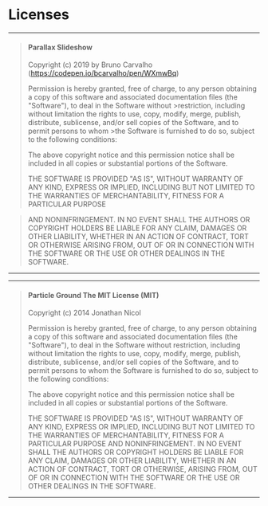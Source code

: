 # Licenses

---
>#### Parallax Slideshow
>Copyright (c) 2019 by Bruno Carvalho (https://codepen.io/bcarvalho/pen/WXmwBq)
>
>Permission is hereby granted, free of charge, to any person obtaining a copy of
>this software and associated documentation files (the "Software"), to deal in the
>Software without >restriction, including without limitation the rights to use,
>copy, modify, merge, publish, distribute, sublicense, and/or sell copies of the
>Software, and to permit persons to whom >the Software is furnished to do so,
>subject to the following conditions:
>
>The above copyright notice and this permission notice shall be included in all
>copies or substantial portions of the Software.
>
>THE SOFTWARE IS PROVIDED "AS IS", WITHOUT WARRANTY OF ANY KIND, EXPRESS OR IMPLIED,
>INCLUDING BUT NOT LIMITED TO THE WARRANTIES OF MERCHANTABILITY, FITNESS FOR A
>PARTICULAR PURPOSE

>AND NONINFRINGEMENT. IN NO EVENT SHALL THE AUTHORS OR COPYRIGHT HOLDERS BE LIABLE
>FOR ANY CLAIM, DAMAGES OR OTHER LIABILITY, WHETHER IN AN ACTION OF CONTRACT, TORT
>OR OTHERWISE ARISING FROM, OUT OF OR IN CONNECTION WITH THE SOFTWARE OR THE USE OR
>OTHER DEALINGS IN THE SOFTWARE.
---

---
>#### Particle Ground The MIT License (MIT)
>Copyright (c) 2014 Jonathan Nicol
>
>Permission is hereby granted, free of charge, to any person obtaining a copy
>of this software and associated documentation files (the "Software"), to deal
>in the Software without restriction, including without limitation the rights
>to use, copy, modify, merge, publish, distribute, sublicense, and/or sell
>copies of the Software, and to permit persons to whom the Software is
>furnished to do so, subject to the following conditions:
>
>The above copyright notice and this permission notice shall be included in all
>copies or substantial portions of the Software.
>
>THE SOFTWARE IS PROVIDED "AS IS", WITHOUT WARRANTY OF ANY KIND, EXPRESS OR
>IMPLIED, INCLUDING BUT NOT LIMITED TO THE WARRANTIES OF MERCHANTABILITY,
>FITNESS FOR A PARTICULAR PURPOSE AND NONINFRINGEMENT. IN NO EVENT SHALL THE
>AUTHORS OR COPYRIGHT HOLDERS BE LIABLE FOR ANY CLAIM, DAMAGES OR OTHER
>LIABILITY, WHETHER IN AN ACTION OF CONTRACT, TORT OR OTHERWISE, ARISING FROM,
>OUT OF OR IN CONNECTION WITH THE SOFTWARE OR THE USE OR OTHER DEALINGS IN THE
>SOFTWARE.
---
